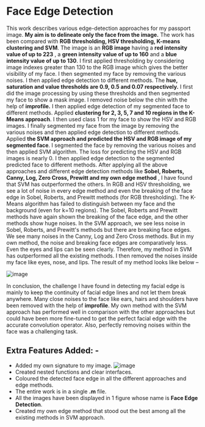 # Face Edge Detection

This work describes various edge-detection approaches for my passport image. **My aim is to
delineate only the face from the image.** The work has been compared with **RGB thresholding,
HSV thresholding, K-means clustering and SVM**.
The image is an **RGB image** having a **red intensity value of up to 223** , a **green intensity value of
up to 160** and a **blue intensity value of up to 130**. I first applied thresholding by considering image
indexes greater than 130 to the RGB image which gives the better visibility of my face. I then
segmented my face by removing the various noises. I then applied edge detection to different
methods.
The **hue, saturation and value thresholds are 0.9, 0.5 and 0.07 respectively.** I first did the image
processing by using these thresholds and then segmented my face to show a mask image. I removed
noise below the chin with the help of **improfile.** I then applied edge detection of my segmented face
to different methods.
Applied **clustering for 2, 3, 5, 7 and 10 regions in the K-Means approach**. I then used class 1 for
my face to show the HSV and RGB images. I finally segmented my face from the image by removing
the various noises and then applied edge detection to different methods.
Applied **the SVM approach and predicted the HSV and RGB image of my segmented face**. I
segmented the face by removing the various noises and then applied SVM algorithm. The loss for
predicting the HSV and RGB images is nearly 0. I then applied edge detection to the segmented
predicted face to different methods.
After applying all the above approaches and different edge detection methods like **Sobel, Roberts,
Canny, Log, Zero Cross, Prewitt and my own edge method** , I have found that SVM has
outperformed the others. In RGB and HSV thresholding, we see a lot of noise in every edge method
and even the breaking of the face edge in Sobel, Roberts, and Prewitt methods (for RGB
thresholding). The K-Means algorithm has failed to distinguish between my face and the background
(even for k=10 regions). The Sobel, Roberts and Prewitt methods have again shown the breaking of
the face edge, and the other methods show huge noises. In the SVM approach, we see less noise in
Sobel, Roberts, and Prewitt's methods but there are breaking face edges. We see many noises in the
Canny, Log and Zero Cross methods. But in my own method, the noise and breaking face edges are
comparatively less. Even the eyes and lips can be seen clearly. Therefore, my method in SVM has
outperformed all the existing methods. I then removed the noises inside my face like eyes, nose, and
lips. The result of my method looks like below –

![image](https://github.com/collab-with-tushar-raj/Face-Edge-Detection/assets/39027684/9b4b3c54-e8e9-4c37-bb1b-83307ed5d6fd)



In conclusion, the challenge I have found in detecting my facial edge is mainly to keep the continuity
of facial edge lines and not let them break anywhere. Many close noises to the face like ears, hairs
and shoulders have been removed with the help of **improfile**. My own method with the SVM
approach has performed well in comparison with the other approaches but could have been more
fine-tuned to get the perfect facial edge with the accurate convolution operator. Also, perfectly
removing noises within the face was a challenging task.

## Extra Features Added: -

- Added my own signature to my image.
 ![image](https://github.com/collab-with-tushar-raj/Face-Edge-Detection/assets/39027684/0c0f15f9-80b9-4ec8-b408-9b704d641684)
- Created nested functions and clear interfaces.
- Coloured the detected face edge in all the different approaches and edge methods.
- The entire work is in a single **.m** file.
- All the images have been displayed in 1 figure whose name is **Face Edge Detection**.
- Created my own edge method that stood out the best among all the existing methods in SVM
    approach.


